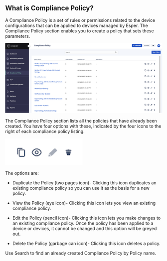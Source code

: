 ## What is Compliance Policy?

  

A Compliance Policy is a set of rules or permissions related to the device configurations that can be applied to devices managed by Esper. The Compliance Policy section enables you to create a policy that sets these parameters.

  

![](./images/CompliancePolicy-main.png)

  

The Compliance Policy section lists all the policies that have already been created. You have four options with these, indicated by the four icons to the right of each compliance policy listing.

![](./images/2CompliancePolicy-tools.png)

The options are:

-   Duplicate the Policy (two pages icon)- Clicking this icon duplicates an existing compliance policy so you can use it as the basis for a new policy.
    
-   View the Policy (eye icon)- Clicking this icon lets you view an existing compliance policy.
    
-   Edit the Policy (pencil icon)- Clicking this icon lets you make changes to an existing compliance policy. Once the policy has been applied to a device or devices, it cannot be changed and this option will be greyed out.
    
-   Delete the Policy (garbage can icon)- Clicking this icon deletes a policy.
    

Use Search to find an already created Compliance Policy by Policy name.